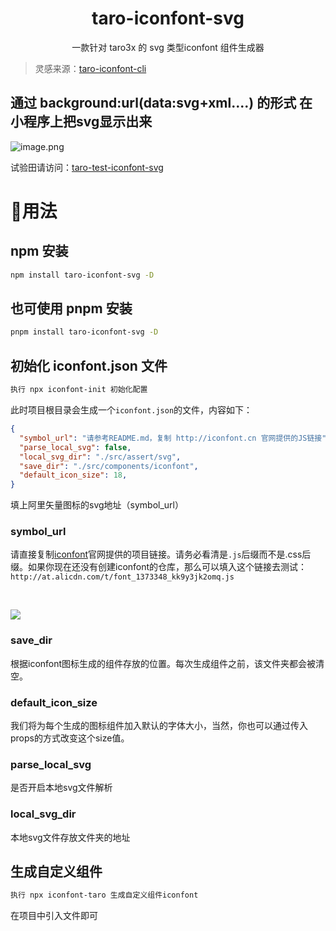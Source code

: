 <h1 align='center'>taro-iconfont-svg</h1> 
<p align='center'>一款针对 taro3x 的 svg 类型iconfont 组件生成器</p>

> 灵感来源：[taro-iconfont-cli](https://github.com/iconfont-cli/taro-iconfont-cli) 

## 通过 background:url(data:svg+xml....) 的形式 在小程序上把svg显示出来


![image.png](https://p6-juejin.byteimg.com/tos-cn-i-k3u1fbpfcp/5265333348ac4044a04175ddca83ea27~tplv-k3u1fbpfcp-watermark.image?)

试验田请访问：[taro-test-iconfont-svg](https://github.com/HongxuanG/taro-test-iconfont-svg)

# 📝用法

## npm 安装

```bash
npm install taro-iconfont-svg -D
```

## 也可使用 pnpm 安装

```bash
pnpm install taro-iconfont-svg -D
```

## 初始化 iconfont.json 文件

```bash
执行 npx iconfont-init 初始化配置
```
此时项目根目录会生成一个`iconfont.json`的文件，内容如下：
```json
{
  "symbol_url": "请参考README.md，复制 http://iconfont.cn 官网提供的JS链接",
  "parse_local_svg": false,
  "local_svg_dir": "./src/assert/svg",
  "save_dir": "./src/components/iconfont",
  "default_icon_size": 18,
}
```

填上阿里矢量图标的svg地址（symbol_url） 

### symbol_url
请直接复制[iconfont](http://iconfont.cn)官网提供的项目链接。请务必看清是`.js`后缀而不是.css后缀。如果你现在还没有创建iconfont的仓库，那么可以填入这个链接去测试：`http://at.alicdn.com/t/font_1373348_kk9y3jk2omq.js`

<br />

![](https://github.com/fwh1990/mini-program-iconfont-cli/blob/master/images/symbol-url.png?raw=true)

### save_dir
根据iconfont图标生成的组件存放的位置。每次生成组件之前，该文件夹都会被清空。

<!-- ### use_rpx
是否使用[尺寸单位rpx](https://developers.weixin.qq.com/miniprogram/dev/framework/view/wxss.html#%E5%B0%BA%E5%AF%B8%E5%8D%95%E4%BD%8D)还是普通的像素单位`px`。默认值为true，与Taro保持一致的缩放。您也可以设置为false，强制使用`px` -->

<!-- ### design_width
若 `use_rpx: true` 且当前设计图尺寸不为 750 时，可以通过修改这个字段来修改设计尺寸。 -->

<!-- ### trim_icon_prefix
如果你的图标有通用的前缀，而你在使用的时候又不想重复去写，那么可以通过这种配置这个选项把前缀统一去掉。 -->

### default_icon_size
我们将为每个生成的图标组件加入默认的字体大小，当然，你也可以通过传入props的方式改变这个size值。

### parse_local_svg
是否开启本地svg文件解析

### local_svg_dir
本地svg文件存放文件夹的地址

## 生成自定义组件
```bash
执行 npx iconfont-taro 生成自定义组件iconfont
```
在项目中引入文件即可
